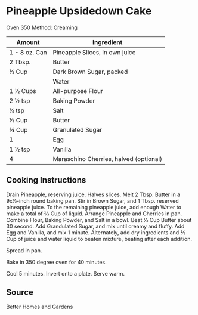 # Pineapple Upsidedown Cake

Oven 350
Method:  Creaming

|Amount|Ingredient|
|----|----|
1 - 8 oz. Can | Pineapple Slices, in own juice
2 Tbsp. | Butter
½ Cup | Dark Brown Sugar, packed
|| Water
1 ½ Cups | All-purpose Flour
2 ½ tsp | Baking Powder
¼ tsp | Salt
⅓ Cup | Butter
¾ Cup | Granulated Sugar
1 | Egg
1 ½ tsp | Vanilla
4 | Maraschino Cherries, halved (optional)


## Cooking Instructions

Drain Pineapple, reserving juice.
Halves slices.
Melt 2 Tbsp. Butter in a 9x½-inch round baking pan.
Stir in Brown Sugar, and 1 Tbsp. reserved pineapple juice.
To the remaining pineapple juice, add enough Water to make a total of ⅔ Cup of liquid.
Arrange Pineapple and Cherries in pan.
Combine Flour, Baking Powder, and Salt in a bowl.
Beat ⅓ Cup Butter about 30 second.
Add Grandulated Sugar, and mix until creamy and fluffy.
Add Egg and Vanilla, and mix 1 minute.
Alternately, add dry ingredients and ⅔ Cup of juice and water liquid to beaten mixture, beating after each addition.

Spread in pan.

Bake in 350 degree oven for 40 minutes.

Cool 5 minutes.
Invert onto a plate.
Serve warm.


## Source
Better Homes and Gardens